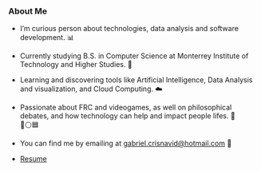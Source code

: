 ### About Me

- I’m curious person about technologies, data analysis and software development. 📊

- Currently studying B.S. in Computer Science at Monterrey Institute of Technology and Higher Studies. 📔

- Learning and discovering tools like Artificial Intelligence, Data Analysis and visualization, and Cloud Computing. ☁️

- Passionate about FRC and videogames, as well on philosophical debates, and how technology can help and impact people lifes. 🤖   
🔺⚪️🟦

- You can find me by emailing at gabriel.crisnavid@hotmail.com 📩

- [Resume]([https://drive.google.com/file/d/16jx1F2eHlHI2J-SE1Ge7OT4p0IpCCxRU/view?usp=sharing](https://drive.google.com/file/d/1MCRJqn03ftikgqFiHdiVGT9x6HmfrA7y/view?usp=sharing))
